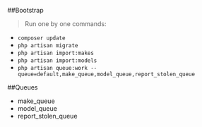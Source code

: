 ##Bootstrap
> Run one by one commands:
* `composer update`
* `php artisan migrate`
* `php artisan import:makes`
* `php artisan import:models`
* `php artisan queue:work --queue=default,make_queue,model_queue,report_stolen_queue`

##Queues
* make_queue
* model_queue
* report_stolen_queue
